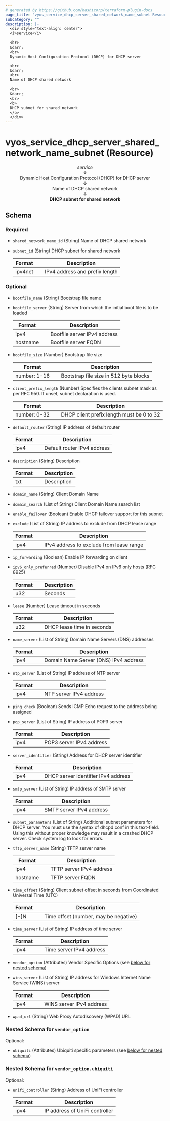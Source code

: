 ```yaml
---
# generated by https://github.com/hashicorp/terraform-plugin-docs
page_title: "vyos_service_dhcp_server_shared_network_name_subnet Resource - vyos"
subcategory: ""
description: |-
  <div style="text-align: center">
  <i>service</i>

  <br>
  &darr;
  <br>
  Dynamic Host Configuration Protocol (DHCP) for DHCP server

  <br>
  &darr;
  <br>
  Name of DHCP shared network

  <br>
  &darr;
  <br>
  <b>
  DHCP subnet for shared network
  </b>
  </div>
---
```


# vyos_service_dhcp_server_shared_network_name_subnet (Resource)

<div style="text-align: center">
<i>service</i>

<br>
&darr;
<br>
Dynamic Host Configuration Protocol (DHCP) for DHCP server

<br>
&darr;
<br>
Name of DHCP shared network

<br>
&darr;
<br>
<b>
DHCP subnet for shared network
</b>
</div>



<!-- schema generated by tfplugindocs -->
## Schema

### Required

- `shared_network_name_id` (String) Name of DHCP shared network
- `subnet_id` (String) DHCP subnet for shared network

    |  Format &emsp; | Description  |
    |----------|---------------|
    |  ipv4net  &emsp; |  IPv4 address and prefix length  |

### Optional

- `bootfile_name` (String) Bootstrap file name
- `bootfile_server` (String) Server from which the initial boot file is to be loaded

    |  Format &emsp; | Description  |
    |----------|---------------|
    |  ipv4  &emsp; |  Bootfile server IPv4 address  |
    |  hostname  &emsp; |  Bootfile server FQDN  |
- `bootfile_size` (Number) Bootstrap file size

    |  Format &emsp; | Description  |
    |----------|---------------|
    |  number: 1-16  &emsp; |  Bootstrap file size in 512 byte blocks  |
- `client_prefix_length` (Number) Specifies the clients subnet mask as per RFC 950. If unset, subnet declaration is used.

    |  Format &emsp; | Description  |
    |----------|---------------|
    |  number: 0-32  &emsp; |  DHCP client prefix length must be 0 to 32  |
- `default_router` (String) IP address of default router

    |  Format &emsp; | Description  |
    |----------|---------------|
    |  ipv4  &emsp; |  Default router IPv4 address  |
- `description` (String) Description

    |  Format &emsp; | Description  |
    |----------|---------------|
    |  txt  &emsp; |  Description  |
- `domain_name` (String) Client Domain Name
- `domain_search` (List of String) Client Domain Name search list
- `enable_failover` (Boolean) Enable DHCP failover support for this subnet
- `exclude` (List of String) IP address to exclude from DHCP lease range

    |  Format &emsp; | Description  |
    |----------|---------------|
    |  ipv4  &emsp; |  IPv4 address to exclude from lease range  |
- `ip_forwarding` (Boolean) Enable IP forwarding on client
- `ipv6_only_preferred` (Number) Disable IPv4 on IPv6 only hosts (RFC 8925)

    |  Format &emsp; | Description  |
    |----------|---------------|
    |  u32  &emsp; |  Seconds  |
- `lease` (Number) Lease timeout in seconds

    |  Format &emsp; | Description  |
    |----------|---------------|
    |  u32  &emsp; |  DHCP lease time in seconds  |
- `name_server` (List of String) Domain Name Servers (DNS) addresses

    |  Format &emsp; | Description  |
    |----------|---------------|
    |  ipv4  &emsp; |  Domain Name Server (DNS) IPv4 address  |
- `ntp_server` (List of String) IP address of NTP server

    |  Format &emsp; | Description  |
    |----------|---------------|
    |  ipv4  &emsp; |  NTP server IPv4 address  |
- `ping_check` (Boolean) Sends ICMP Echo request to the address being assigned
- `pop_server` (List of String) IP address of POP3 server

    |  Format &emsp; | Description  |
    |----------|---------------|
    |  ipv4  &emsp; |  POP3 server IPv4 address  |
- `server_identifier` (String) Address for DHCP server identifier

    |  Format &emsp; | Description  |
    |----------|---------------|
    |  ipv4  &emsp; |  DHCP server identifier IPv4 address  |
- `smtp_server` (List of String) IP address of SMTP server

    |  Format &emsp; | Description  |
    |----------|---------------|
    |  ipv4  &emsp; |  SMTP server IPv4 address  |
- `subnet_parameters` (List of String) Additional subnet parameters for DHCP server. You must use the syntax of dhcpd.conf in this text-field. Using this without proper knowledge may result in a crashed DHCP server. Check system log to look for errors.
- `tftp_server_name` (String) TFTP server name

    |  Format &emsp; | Description  |
    |----------|---------------|
    |  ipv4  &emsp; |  TFTP server IPv4 address  |
    |  hostname  &emsp; |  TFTP server FQDN  |
- `time_offset` (String) Client subnet offset in seconds from Coordinated Universal Time (UTC)

    |  Format &emsp; | Description  |
    |----------|---------------|
    |  [-]N  &emsp; |  Time offset (number, may be negative)  |
- `time_server` (List of String) IP address of time server

    |  Format &emsp; | Description  |
    |----------|---------------|
    |  ipv4  &emsp; |  Time server IPv4 address  |
- `vendor_option` (Attributes) Vendor Specific Options (see [below for nested schema](#nestedatt--vendor_option))
- `wins_server` (List of String) IP address for Windows Internet Name Service (WINS) server

    |  Format &emsp; | Description  |
    |----------|---------------|
    |  ipv4  &emsp; |  WINS server IPv4 address  |
- `wpad_url` (String) Web Proxy Autodiscovery (WPAD) URL

<a id="nestedatt--vendor_option"></a>
### Nested Schema for `vendor_option`

Optional:

- `ubiquiti` (Attributes) Ubiquiti specific parameters (see [below for nested schema](#nestedatt--vendor_option--ubiquiti))

<a id="nestedatt--vendor_option--ubiquiti"></a>
### Nested Schema for `vendor_option.ubiquiti`

Optional:

- `unifi_controller` (String) Address of UniFi controller

    |  Format &emsp; | Description  |
    |----------|---------------|
    |  ipv4  &emsp; |  IP address of UniFi controller  |
